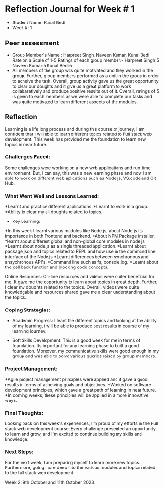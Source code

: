 # Reflection Journal for Week # 1

- Student Name: Kunal Bedi
- Week #: 1

##  Peer assessment
- Group Member's Name : Harpreet Singh, Naveen Kumar, Kunal Bedi
Rate on a Scale of 1-5
Ratings of each group member:-
Harpreet Singh:5
Naveen Kumar:5
Kunal Bedi:5
- All members of the group was quite motivated and they worked in the group. Further, group members performed as a unit in the group in order to acheive the task. Overall, group activity gave us the great opportunity to clear our doughts and it give us a great platform to work collabaratively and produce positive results out of it. Overall, ratings of 5 is given to each members as we were able to complete our tasks and was quite motivated to learn different aspects of the modules.

##  Reflection

Learning is a life long process and during this course of journey, I am confident that I will able to learn different topics related to Full stack web development. This week has provided me the foundation to learn new topics in near future.

### Challenges Faced:

Some challenges were working on a new web applications and run-time environment. But, I can say, this was a new learning phase and now I am able to work on different web aplications such as Node.js, VS.code and Git Hub.

### What Went Well and Lessons Learned:

*Learnt and practice different applications.
*Learnt to work in a group.
*Ability to clear my all doughts related to topics.


- Key Learning:

*In this week I learnt various modules like Node.js, about Node.js its importance in both Frontend and backend.
*About NPM Package installer.
*learnt about different global and non-global core modules in node.js
*Learnt about node.js as a single threaded application.
*Learnt about package.json and topics related to REPL and how use in the command line interface of the Node.js
*Learnt differences between synchronous and ansychronous API's.
*Command line such as fs, console.log.
*Learnt about the call back function and blocking code concepts.

Online Resources:
On-line resources and videos were quiter beneficial for me, It gave me the opportunity to learn about topics in great depth. Further, I clear my doughts related to the topics. Overall, videos were quite knowledgable and resources shared gave me a clear understanding about the topics.

### Coping Strategies:
- Academic Progress:
I leant the different topics and looking at the ability of my learning, i will be able to produce best results in course of my learning journey.

- Soft Skills Development:
This is a good week for me in terms of foundation. Its important for any learning phase to built a good foundation. Moreover, my communicative skills were good enough in my group and was able to solve various queries raised by group members.

### Project Management:

*Agile project management principles were applied and it gave a good results in terms of acheiving goals and objectives.
*Worked on software development principles, which gave a great path of learning in near future.
*In coming weeks, these principles will be applied in a more innovative ways.

### Final Thoughts:
 Looking back on this week's experiences, I'm proud of my efforts in the Full stack web development course. Every challenge presented an opportunity to learn and grow, and I'm excited to continue building my skills and knowledge. 

### Next Steps:
For the next week, I am preparing myself to learn more new topics. Furthermore, going more deep into the various modules and topics related to the full stack web development.


Week 2: 9th October and 11th October 2023.
























